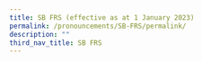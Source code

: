 ```yaml
---
title: SB FRS (effective as at 1 January 2023)
permalink: /pronouncements/SB-FRS/permalink/
description: ""
third_nav_title: SB FRS
---
```

